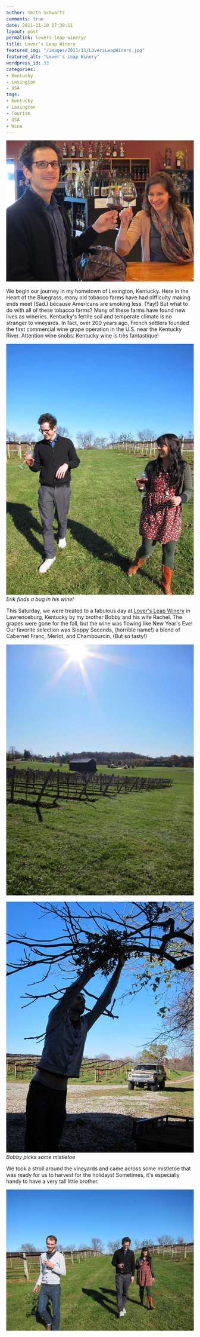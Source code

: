 ```yaml
---
author: Smith Schwartz
comments: true
date: 2011-11-10 17:39:11
layout: post
permalink: lovers-leap-winery/
title: Lover's Leap Winery
featured_img: "/images/2011/11/LoversLeapWinery.jpg"
featured_alt: "Lover's Leap Winery"
wordpress_id: 33
categories:
- Kentucky
- Lexington
- USA
tags:
- Kentucky
- Lexington
- Tourism
- USA
- Wine
---
```


![](/images/2011/11/IMG_43234.jpg)

We begin our journey in my hometown of Lexington, Kentucky. Here in the Heart of the Bluegrass, many old tobacco farms have had difficulty making ends meet (Sad.) because Americans are smoking less. (Yay!) But what to do with all of these tobacco farms? Many of these farms have found new lives as wineries. Kentucky's fertile soil and temperate climate is no stranger to vineyards. In fact, over 200 years ago, French settlers founded the first commercial wine grape operation in the U.S. near the Kentucky River. Attention wine snobs: Kentucky wine is très fantastique!

![](/images/2011/11/IMG_44092.jpg)
_Erik finds a bug in his wine!_

This Saturday, we were treated to a fabulous day at [Lover's Leap Winery](http://www.loversleapwine.com/) in Lawrenceburg, Kentucky by my brother Bobby and his wife Rachel. The grapes were gone for the fall, but the wine was flowing like New Year's Eve! Our favorite selection was Sloppy Seconds, (horrible name!) a blend of Cabernet Franc, Merlot, and Chambourcin. (But so tasty!)

![](/images/2011/11/IMG_44181.jpg)

![](/images/2011/11/IMG_43922.jpg)
_Bobby picks some mistletoe_

We took a stroll around the vineyards and came across some mistletoe that was ready for us to harvest for the holidays! Sometimes, it's especially handy to have a very tall little brother.

![](/images/2011/11/IMG_44072.jpg)
